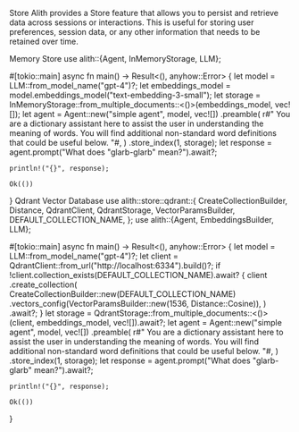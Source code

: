 Store
Alith provides a Store feature that allows you to persist and retrieve data across sessions or interactions. This is useful for storing user preferences, session data, or any other information that needs to be retained over time.

Memory Store
use alith::{Agent, InMemoryStorage, LLM};
 
#[tokio::main]
async fn main() -> Result<(), anyhow::Error> {
    let model = LLM::from_model_name("gpt-4")?;
    let embeddings_model = model.embeddings_model("text-embedding-3-small");
    let storage = InMemoryStorage::from_multiple_documents::<()>(embeddings_model, vec![]);
    let agent = Agent::new("simple agent", model, vec![])
        .preamble(
            r#"
You are a dictionary assistant here to assist the user in understanding the meaning of words.
You will find additional non-standard word definitions that could be useful below.
"#,
        )
        .store_index(1, storage);
    let response = agent.prompt("What does \"glarb-glarb\" mean?").await?;
 
    println!("{}", response);
 
    Ok(())
}
Qdrant Vector Database
use alith::store::qdrant::{
    CreateCollectionBuilder, Distance, QdrantClient, QdrantStorage, VectorParamsBuilder,
    DEFAULT_COLLECTION_NAME,
};
use alith::{Agent, EmbeddingsBuilder, LLM};
 
#[tokio::main]
async fn main() -> Result<(), anyhow::Error> {
    let model = LLM::from_model_name("gpt-4")?;
    let client = QdrantClient::from_url("http://localhost:6334").build()?;
    if !client.collection_exists(DEFAULT_COLLECTION_NAME).await? {
        client
            .create_collection(
                CreateCollectionBuilder::new(DEFAULT_COLLECTION_NAME)
                    .vectors_config(VectorParamsBuilder::new(1536, Distance::Cosine)),
            )
            .await?;
    }
    let storage = QdrantStorage::from_multiple_documents::<()>(client, embeddings_model, vec![]).await?;
    let agent = Agent::new("simple agent", model, vec![])
        .preamble(
            r#"
You are a dictionary assistant here to assist the user in understanding the meaning of words.
You will find additional non-standard word definitions that could be useful below.
"#,
        )
        .store_index(1, storage);
    let response = agent.prompt("What does \"glarb-glarb\" mean?").await?;
 
    println!("{}", response);
 
    Ok(())
}